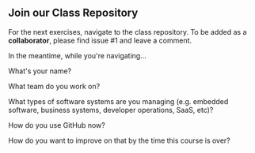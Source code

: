 ## Join our Class Repository

For the next exercises, navigate to the class repository. To be added as a **collaborator**, please find issue #1 and leave a comment.

In the meantime, while you're navigating...

What's your name?

What team do you work on?

What types of software systems are you managing (e.g.  embedded software, business systems, developer operations, SaaS, etc)?

How do you use GitHub now?

How do you want to improve on that by the time this course is over?
